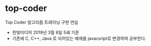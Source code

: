 # top-coder
Top Coder 알고리즘 트레이닝 구현 연습
 - 한빛미디어 2019년 3월 8일 5쇄 기준
 - 기존에 C, C++, Java 로 되어있는 예제를 javacsript로 변경하여 공부한다.
